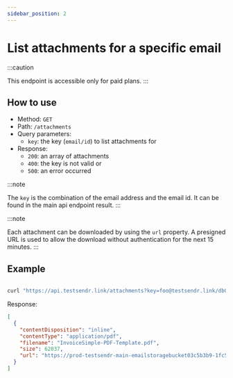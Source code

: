 ```yaml
---
sidebar_position: 2
---
```


# List attachments for a specific email

:::caution

This endpoint is accessible only for paid plans.
:::

## How to use

- Method: `GET`
- Path: `/attachments`
- Query parameters:
  - `key`: the key (`email/id`) to list attachments for
- Response:
  - `200`: an array of attachments
  - `400`: the key is not valid or
  - `500`: an error occurred

:::note

The `key` is the combination of the email address and the email id. It can be found in the main api endpoint result.
:::

:::note

Each attachment can be downloaded by using the `url` property. A presigned URL is used to allow the download without authentication for the next 15 minutes.
:::

## Example

```bash

curl "https://api.testsendr.link/attachments?key=foo@testsendr.link/db08khkkv5a8a5fevq90b9tkhhmteqogsm21ea81"

```

Response:

```json
[
  {
    "contentDisposition": "inline",
    "contentType": "application/pdf",
    "filename": "InvoiceSimple-PDF-Template.pdf",
    "size": 62037,
    "url": "https://prod-testsendr-main-emailstoragebucket03c5b3b9-1fc5ioga3iimc.s3.us-west-2.amazonaws.com/foo%40testsendr.link/db08khkkv5a8a5fevq90b9tkhhmteqogsm21ea81/0?X-Amz-Algorithm=AWS4-HMAC-SHA256&X-Amz-Content-Sha256=UNSIGNED-PAYLOAD&X-Amz-Credential=ASIARWJGBVJFX24VC25N%2F20230209%2Fus-west-2%2Fs3%2Faws4_request&X-Amz-Date=20230209T014745Z&X-Amz-Expires=900&X-Amz-Security-Token=IQoJb3JpZ2luX2VjEPr%2F%2F%2F%2F%2F%2F%2F%2F%2F%2FwEaCXVzLXdlc3QtMiJHMEUCIQDLjSBad72x97DtnzqWPJbdKOqrGKi7vA39JjzfINm5PQIgLj%2Bm1TcqacJjWtQAUW9cKQUuG1VhjiSNUSG4p5br1WQq0AMIg%2F%2F%2F%2F%2F%2F%2F%2F%2F%2F%2FARAAGgwxMTY1ODA3ODg4MTEiDF0aloDmL1iO7TF57SqkA%2FdNl%2BsIIunqICaxz5aDAGvqLewWuKDQncxjKSl0mZdKgyX%2FIBTp0dCvXrEi4TKh0YeISyktCTjhKZ2hB0AVXsmN%2FuybIdK26w1Zyd4bpKbZVYqkTSE%2F3wtYVhwJIYjNLOd8ETJGzuGaDErGIicDfgmAIQsaRpYb0IKoi33%2BTxny0P8wZM8%2FdXAUav3LZ3BGaQLKHAhwSU0Ae1dIzHFPQ2x%2FHuN7ZxuVtu9xRIzAK2Ft8c1bF5mUkWwVhwSzbhwfE9AhQr%2B0b8C247pylYFbyesGMQbeq11mMr%2BBYSzFsSy%2Bu%2FN%2Bw1qWs1KpuM5RGnzux0q1PivzErARW%2FShsA7i769QFo3fYkMIiDyM9qwSnRJ5NO5mMSPGtOIbe3KB%2BZdbXoWWDg5ptcbIPXP1tFn7evtLfY93wEqetGS2AIOxYfvjuXgabfpgFTzZ2nMlFcBsB3cbK%2FZqD4onMJ%2FZGQx7pL3%2BhppanOPZEKO2%2B4Me0ChVfdtTOnAHfGhGChpvGqU9nCbYTuFIgYWK4zV0hQLhVboHJJGQqD%2Bjifo9bgAaRadcbjhQwjC4n5GfBjqeAQR19PUPv339Tpga1PKU8iUXCrmxU1v9E5IoQPF%2BXyDEEYYslORArz9ZYuRRnCUIshcCd49qB7zDgiUBPqsWAuxLOEiQaEkQ%2Fsoh8kzbS%2B0DXsBSz8eexHRt56ibTLlZSmQhWPnTUMPbI6Ht31m67vgC6CAy3b%2B2XSvojIFv0HJ1qDnS6O4M7LxtVVLatn%2FnabeoTBCr4RsBzuzTi%2Ffk&X-Amz-Signature=ee1d9103e9f755090d2e3bc70f19835d80311b0203979e5950367ba2a3eb58ac&X-Amz-SignedHeaders=host&x-id=GetObject"
  }
]
```
